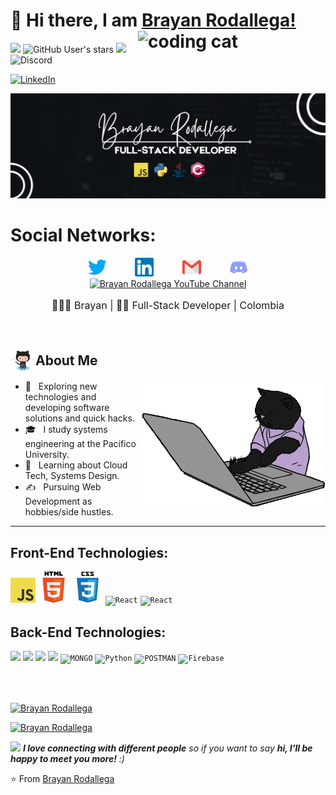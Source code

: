 <!-- Modified from project here:
 https://github.com/novatorem/novatorem
 https://github.com/elmergustavo/elmergustavo
 https://github.com/AnhellO/AnhellO
 https://github.com/naveenverma1/naveenverma1 -->
<div>

# 👋 Hi there, I am <a href="https://linktr.ee/brayan1a1">Brayan Rodallega!</a> <img align='right' src="/.github/cat.gif" height="" width="300" alt="coding cat">

</div>

<div>
 


![](https://img.shields.io/github/followers/brayanrodallega?label=follow&logo=github&style=flat-square)
![GitHub User's stars](https://img.shields.io/github/stars/brayanrodallega?label=%E2%AD%90GitHub%20stars&style=flat-square)
![](https://komarev.com/ghpvc/?username=brayanrodallega&style=flat-square&color=ff69b4)
<img src="https://img.shields.io/badge/discord-Brayan1a1%239991-369?style=flat-square&logo=discord&logoColor=white&color=purple" alt="Discord" title="Discord">

 <a href="https://www.linkedin.com/in/brayan-rodallega/">
        <img src="https://img.shields.io/badge/linkedIn-Brayan Rodallega-1DB954?style=flat-square&logo=linkedin&logoColor=white&color=blue" alt="LinkedIn" title="LinkedIn">
</a>


![mi perfil](https://github.com/brayanrodallega/brayanrodallega/blob/main/Banner.png)

# Social Networks:
<div align='center' style="display: flex; flex-wrap: wrap; justify-content: center; align-items: flex-start; column-gap: 20px;">
<a margin='0 0.8rem' style="margin: 0 0.8rem; outline: none;" href="https://twitter.com/brayan1a1" target="_blank"><img src="./assets/social-media/twitter.svg" alt="Brayan Rodallega" width="30"  /></a>
<a margin='0 0.8rem' style="margin: 0 0.8rem; outline: none;" href="https://www.linkedin.com/in/brayanrodallega/" target="blank"><img src="./assets/social-media/linkedin.svg" alt="Brayan Rodallega" width="30" /></a>
<a margin='0 0.8rem' style="margin: 0 0.8rem; outline: none;" href='mailto:thebrayan1a1@gmail.com' target='_blank'><img src="./assets/social-media/gmail.svg" width="30" alt="Brayan Rodallega" /></a>
<a margin='0 0.8rem' style="margin: 0 0.8rem; outline: none;" href="https://discord.com/user/947269343790649364" target="_blank" ><img src="./assets/discord.svg" alt="Brayan Rodallega" width='30'></a>
<a href="https://www.youtube.com/channel/UCuvq-l94LVPqSZQnv8Lop4Q">
    <img src="https://www.vectorlogo.zone/logos/youtube/youtube-icon.svg" alt="Brayan Rodallega YouTube Channel" height="30" width="30">
</a>
</div>

<p style="text-align: center; font-size: 1rem;" align='center'>👨🏾‍🦱 Brayan | 👨‍💻 Full-Stack Developer | Colombia</p>

<br />

<h2 style="display: flex; align-items: center; margin-bottom: 1rem;"><img style="width: 40px; margin: 0;" src="./assets/Octocat/Octocat.png" alt="🌟" width='40' /> About Me</h2>


<img align='right' src="https://github.com/BhavyaCodes/BhavyaCodes/blob/master/.github/cat.gif" height="" width="300" alt="coding cat">

- 🤔 &nbsp; Exploring new technologies and developing software solutions and quick hacks.
- 🎓 &nbsp; I study systems engineering at the Pacífico University.
- 🌱 &nbsp; Learning about Cloud Tech, Systems Design.
- ✍️ &nbsp; Pursuing Web Development as hobbies/side hustles.

<hr>

<!-- <h3> 🛠 &nbsp;Tech Stack</h3> -->


 ## Front-End Technologies:
<code><img height="40" src="https://raw.githubusercontent.com/github/explore/80688e429a7d4ef2fca1e82350fe8e3517d3494d/topics/javascript/javascript.png" alt="Javascript"/></code>
<code><img height="50" src="https://raw.githubusercontent.com/github/explore/80688e429a7d4ef2fca1e82350fe8e3517d3494d/topics/html/html.png" alt="HTML5"/></code>
<code><img height="50" src="https://raw.githubusercontent.com/github/explore/80688e429a7d4ef2fca1e82350fe8e3517d3494d/topics/css/css.png" alt="CSS"/></code>
<code><img height="50" src="https://cdn.iconscout.com/icon/free/png-256/react-3-1175109.png" alt="React"/></code>
<code><img height="50" src="https://angular.io/assets/images/logos/angular/logo-nav@2x.png" alt="React"/></code>

 
 ## Back-End Technologies:

<code><img height="40" src="https://cdn.iconscout.com/icon/free/png-256/java-60-1174953.png"/></code>
<code><img height="40" src="https://spring.io/images/spring-logo-9146a4d3298760c2e7e49595184e1975.svg"/></code>
<code><img height="40" src="https://cdn.iconscout.com/icon/free/png-256/node-js-1-1174935.png"/></code>
<code><img height="50" src="https://styles.redditmedia.com/t5_2qm6k/styles/communityIcon_dhjr6guc03x51.png?width=256&s=3e825b7205c7f497d4695028e358d26ee359f84b"/></code>
<code><img height="50" src="https://davidrengifo.files.wordpress.com/2017/09/mongodb-logo.png" alt="MONGO"/></code>
<code><img height="50" src="https://github.com/elmergustavo/elmergustavo/blob/master/assets/python.svg" alt="Python"/></code>
<code><img height="50" src="https://cdn.iconscout.com/icon/free/png-256/postman-3521648-2945092.png" alt="POSTMAN"/></code>
<code><img height="50" src="https://www.vectorlogo.zone/logos/firebase/firebase-icon.svg" alt="Firebase"/></code>
<!-- <code><img height="50" src="https://argoitz.com/wp-content/uploads/2020/03/express-logo.png" alt="EXPRESS"/></code> -->
<!--  <code><img height="50" src="https://ejspr.com/app/uploads/2021/03/EJS-Monogram_Grass-Green_High-Res.png" alt="EJS"/></code>  -->


<br/>

 <br/>


<a href="https://github.com/brayanrodallega/brayanrodallega"><img alt="Brayan Rodallega" src="https://github-readme-stats.vercel.app/api?username=brayanrodallega&show_icons=true&count_private=true&theme=merko&hide_border=true&bg_color=0D1117" /></a>

<a href="https://brayanrodallega.github.io/"><img alt="Brayan Rodallega" src="https://github-readme-stats.vercel.app/api/top-langs/?username=brayanrodallega&show_count=8&count_private=true&layout=compact&theme=react&hide_border=true&bg_color=0D1117" /></a>

  
<img src="https://media.giphy.com/media/LnQjpWaON8nhr21vNW/giphy.gif" width="60"> <em><b>I love connecting with different people</b> so if you want to say <b>hi, I'll be happy to meet you more!</b> :)</em>

⭐️ From [Brayan Rodallega](https://github.com/brayanrodallega)

<!--
![GitHub stats](https://github-readme-stats.vercel.app/api?username=brayanrodallega&show_icons=true&theme=algolia&line_height=29&hide=stars&count_private=true%22%20style=%22vertical-align:middle)
-->

  <!--
- 💻 &nbsp;
  ![Python](https://img.shields.io/badge/-Python-333333?style=flat&logo=python)
  ![Java](https://img.shields.io/badge/-Java-333333?style=flat&logo=Java&logoColor=007396)
  ![C++](https://img.shields.io/badge/-C++-333333?style=flat&logo=C%2B%2B&logoColor=00599C)
  ![R (Statistics)](https://img.shields.io/badge/-R-333333?style=flat&logo=R&logoColor=276DC3)
- 🌐 &nbsp;
  ![HTML5](https://img.shields.io/badge/-HTML5-333333?style=flat&logo=HTML5)
  ![CSS](https://img.shields.io/badge/-CSS-333333?style=flat&logo=CSS3&logoColor=1572B6)
  ![JavaScript](https://img.shields.io/badge/-JavaScript-333333?style=flat&logo=javascript)
  ![Bootstrap](https://img.shields.io/badge/-Bootstrap-333333?style=flat&logo=bootstrap&logoColor=563D7C)
  ![Node.js](https://img.shields.io/badge/-Node.js-333333?style=flat&logo=node.js)
  ![React](https://img.shields.io/badge/-React-333333?style=flat&logo=react)
- 🛢 &nbsp;
  ![MySQL](https://img.shields.io/badge/-MySQL-333333?style=flat&logo=mysql)
  ![MongoDB](https://img.shields.io/badge/-MongoDB-333333?style=flat&logo=mongodb)
- ⚙️ &nbsp;
  ![Git](https://img.shields.io/badge/-Git-333333?style=flat&logo=git)
  ![GitHub](https://img.shields.io/badge/-GitHub-333333?style=flat&logo=github)
  ![Markdown](https://img.shields.io/badge/-Markdown-333333?style=flat&logo=markdown)
- 🔧 &nbsp;
  ![Visual Studio Code](https://img.shields.io/badge/-Visual%20Studio%20Code-333333?style=flat&logo=visual-studio-code&logoColor=007ACC)
  ![RStudio](https://img.shields.io/badge/-RStudio-333333?style=flat&logo=rstudio)
  ![Eclipse](https://img.shields.io/badge/-Eclipse-333333?style=flat&logo=eclipse-ide&logoColor=2C2255)
- 🖥 &nbsp;
  ![Illustrator](https://img.shields.io/badge/-Illustrator-333333?style=flat&logo=adobe-illustrator)
  ![Photoshop](https://img.shields.io/badge/-Photoshop-333333?style=flat&logo=adobe-photoshop)
  ![InDesign](https://img.shields.io/badge/-InDesign-333333?style=flat&logo=adobe-indesign)

<br/>


-->
<!--



Here are some ideas to get you started:

- 🔭 I’m currently working on ... modific
- 🌱 I’m currently learning ...
- 👯 I’m looking to collaborate on ...
- 🤔 I’m looking for help with ...
- 💬 Ask me about ...
- 📫 How to reach me: ...
- 😄 Pronouns: ...
- ⚡ Fun fact: ...
-->
